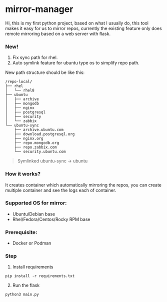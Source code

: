 # mirror-manager

Hi, this is my first python project, based on what I usually do, this tool makes it easy for us to mirror repos, currently the existing feature only does remote mirroring based on a web server with flask.

### New!

1. Fix sync path for rhel.
2. Auto symlink feature for ubuntu type os to simplify repo path.

New path structure should be like this:
```
/repo-local/
├── rhel
│   └── rhel8
├── ubuntu
│   ├── archive
│   ├── mongodb
│   ├── nginx
│   ├── postgresql
│   ├── security
│   └── zabbix
└── ubuntu-sync
    ├── archive.ubuntu.com
    ├── download.postgresql.org
    ├── nginx.org
    ├── repo.mongodb.org
    ├── repo.zabbix.com
    └── security.ubuntu.com
```

> Symlinked ubuntu-sync -> ubuntu

### How it works?

It creates container which automatically mirroring the repos, you can create multiple container and see the logs each of container.

### Supported OS for mirror:
- Ubuntu/Debian base
- Rhel/Fedora/Centos/Rocky RPM base

### Prerequisite:
- Docker or Podman

### Step

1. Install requirements

```
pip install -r requirements.txt
```

2. Run the flask
```
python3 main.py
```

